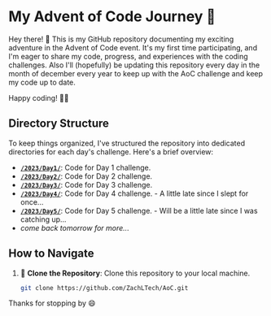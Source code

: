 # My Advent of Code Journey 🎄

Hey there! 👋 This is my GitHub repository documenting my exciting adventure in the Advent of Code event. It's my first time participating, and I'm eager to share my code, progress, and experiences with the coding challenges. Also I'll (hopefully) be updating this repository every day in the month of december every year to keep up with the AoC challenge and keep my code up to date.

Happy coding! 🚀🎅

## Directory Structure

To keep things organized, I've structured the repository into dedicated directories for each day's challenge. Here's a brief overview:

- [**`/2023/Day1/`**](https://github.com/ZachLTech/AoC/tree/main/2023/Day1): Code for Day 1 challenge.
- [**`/2023/Day2/`**](https://github.com/ZachLTech/AoC/tree/main/2023/Day2): Code for Day 2 challenge.
- [**`/2023/Day3/`**](https://github.com/ZachLTech/AoC/tree/main/2023/Day3): Code for Day 3 challenge.
- [**`/2023/Day4/`**](https://github.com/ZachLTech/AoC/tree/main/2023/Day4): Code for Day 4 challenge. - A little late since I slept for once...
- [**`/2023/Day5/`**](https://github.com/ZachLTech/AoC/tree/main/2023/Day5): Code for Day 5 challenge. - Will be a little late since I was catching up...
- *come back tomorrow for more...*

## How to Navigate

1. 🚀 **Clone the Repository**: Clone this repository to your local machine.

   ```bash
   git clone https://github.com/ZachLTech/AoC.git


Thanks for stopping by 😄 
